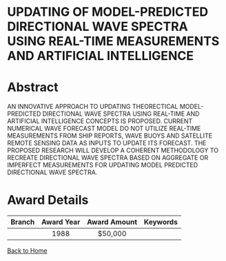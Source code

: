 
UPDATING OF MODEL-PREDICTED DIRECTIONAL WAVE SPECTRA USING REAL-TIME MEASUREMENTS AND ARTIFICIAL INTELLIGENCE
=============================================================================================================

# Abstract


AN INNOVATIVE APPROACH TO UPDATING THEORECTICAL MODEL-PREDICTED DIRECTIONAL WAVE SPECTRA USING REAL-TIME AND ARTIFICIAL INTELLIGENCE CONCEPTS IS PROPOSED. CURRENT NUMERICAL WAVE FORECAST MODEL DO NOT UTILIZE REAL-TIME MEASUREMENTS FROM SHIP REPORTS, WAVE BUOYS AND SATELLITE REMOTE SENSING DATA AS INPUTS TO UPDATE ITS FORECAST. THE PROPOSED RESEARCH WILL DEVELOP A COHERENT METHODOLOGY TO RECREATE DIRECTIONAL WAVE SPECTRA BASED ON AGGREGATE OR IMPERFECT MEASUREMENTS FOR UPDATING MODEL PREDICTED DIRECTIONAL WAVE SPECTRA.  

# Award Details

|Branch|Award Year|Award Amount|Keywords|
| :---: | :---: | :---: | :---: |
||1988|$50,000||
  
  


[Back to Home](https://github.com/chrischow/dod_sbir_awards#909)